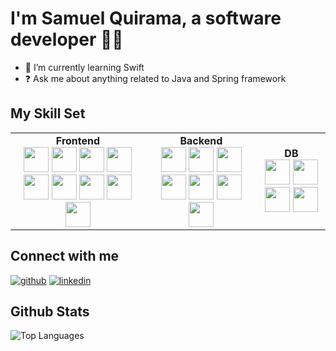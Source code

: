 # I'm Samuel Quirama, a software developer 👨‍💻

- 🌱 I’m currently learning Swift  
- ❓ Ask me about anything related to Java and Spring framework

## My Skill Set

<table>
  <tr>
    <td align="center"><b>Frontend</b><br>
      <a href="https://reactjs.org/"><img src="https://profilinator.rishav.dev/skills-assets/react-original-wordmark.svg" height="40" /></a>
      <a href="https://getbootstrap.com/docs/3.4/javascript/"><img src="https://profilinator.rishav.dev/skills-assets/bootstrap-plain.svg" height="40" /></a>
      <a href="https://www.w3schools.com/css/"><img src="https://profilinator.rishav.dev/skills-assets/css3-original-wordmark.svg" height="40" /></a>
      <a href="https://en.wikipedia.org/wiki/HTML5"><img src="https://profilinator.rishav.dev/skills-assets/html5-original-wordmark.svg" height="40" /></a>
      <a href="https://www.javascript.com/"><img src="https://profilinator.rishav.dev/skills-assets/javascript-original.svg" height="40" /></a>
      <a href="https://www.typescriptlang.org/"><img src="https://profilinator.rishav.dev/skills-assets/typescript-original.svg" height="40" /></a>
      <a href="https://www.tailwindcss.com/"><img src="https://profilinator.rishav.dev/skills-assets/tailwindcss.svg" height="40" /></a>
      <a href="https://angular.io/"><img src="https://profilinator.rishav.dev/skills-assets/angularjs-original.svg" height="40" /></a>
      <a href="https://vuejs.org/"><img src="https://profilinator.rishav.dev/skills-assets/vuejs-original-wordmark.svg" height="40" /></a>
    </td>
    <td align="center"><b>Backend</b><br>
      <a href="https://www.java.com/"><img src="https://profilinator.rishav.dev/skills-assets/java-original-wordmark.svg" height="40" /></a>
      <a href="https://docs.spring.io/spring-framework/docs/3.0.x/reference/expressions.html"><img src="https://profilinator.rishav.dev/skills-assets/springio-icon.svg" height="40" /></a>
      <a href="https://www.javascript.com/"><img src="https://profilinator.rishav.dev/skills-assets/javascript-original.svg" height="40" /></a>
      <a href="https://expressjs.com/"><img src="https://profilinator.rishav.dev/skills-assets/express-original-wordmark.svg" height="40" /></a>
      <a href="https://www.typescriptlang.org/"><img src="https://profilinator.rishav.dev/skills-assets/typescript-original.svg" height="40" /></a>
      <a href="https://nodejs.org/"><img src="https://profilinator.rishav.dev/skills-assets/nodejs-original-wordmark.svg" height="40" /></a>
      <a href="https://www.php.net/"><img src="https://profilinator.rishav.dev/skills-assets/php-original.svg" height="40" /></a>
    </td>
    <td align="center"><b>DB</b><br>
      <a href="https://www.postgresql.org/"><img src="https://profilinator.rishav.dev/skills-assets/postgresql-original-wordmark.svg" height="40" /></a>
      <a href="https://www.oracle.com/in/index.html"><img src="https://profilinator.rishav.dev/skills-assets/oracle-original.svg" height="40" /></a>
      <a href="https://www.mysql.com/"><img src="https://profilinator.rishav.dev/skills-assets/mysql-original-wordmark.svg" height="40" /></a>
      <a href="https://mariadb.org/"><img src="https://profilinator.rishav.dev/skills-assets/mariadb.png" height="40" /></a>
    </td>
  </tr>
</table>

## Connect with me

[![github](https://img.shields.io/badge/github-%2324292e.svg?&style=for-the-badge&logo=github&logoColor=white)](https://github.com/kira0722)
[![linkedin](https://img.shields.io/badge/linkedin-%231E77B5.svg?&style=for-the-badge&logo=linkedin&logoColor=white)](https://www.linkedin.com/in/samuel-quirama-494745288)

## Github Stats

![Top Languages](https://github-readme-stats.vercel.app/api/top-langs/?username=kira0722&hide_border=true&layout=compact)
